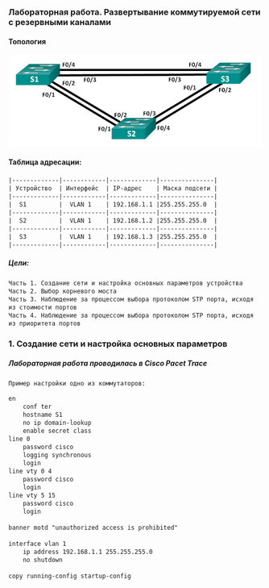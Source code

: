 ### Лабораторная работа. Развертывание коммутируемой сети с резервными каналами 

#### Топология
![](lab02-stp.png)

#### Таблица адресации:

    |-------------|------------|-------------|---------------|
    | Устройство  | Интерфейс  | IP-адрес    | Маска подсети |
    |-------------|------------|-------------|---------------|
    |  S1         |  VLAN 1    | 192.168.1.1 |255.255.255.0  |
    |-------------|------------|-------------|---------------|
    |  S2         |  VLAN 1    | 192.168.1.2 |255.255.255.0  |
    |-------------|------------|-------------|---------------|
    |  S3         |  VLAN 1    | 192.168.1.3 |255.255.255.0  |
    |-------------|------------|-------------|---------------|


##### Цели:
    Часть 1. Создание сети и настройка основных параметров устройства
    Часть 2. Выбор корневого моста
    Часть 3. Наблюдение за процессом выбора протоколом STP порта, исходя из стоимости портов
    Часть 4. Наблюдение за процессом выбора протоколом STP порта, исходя из приоритета портов


 ###    1. Создание сети и настройка основных параметров
 ##### Лабораторная работа проводилась в Cisco Pacet Trace
    Пример настройки одно из коммутаторов:

```
en
    conf ter
    hostname S1
    no ip domain-lookup
    enable secret class
line 0
    password cisco
    logging synchronous
    login
line vty 0 4
    password cisco
    login
line vty 5 15
    password cisco
    login

banner motd "unauthorized access is prohibited"

interface vlan 1
    ip address 192.168.1.1 255.255.255.0
    no shutdown

copy running-config startup-config

```